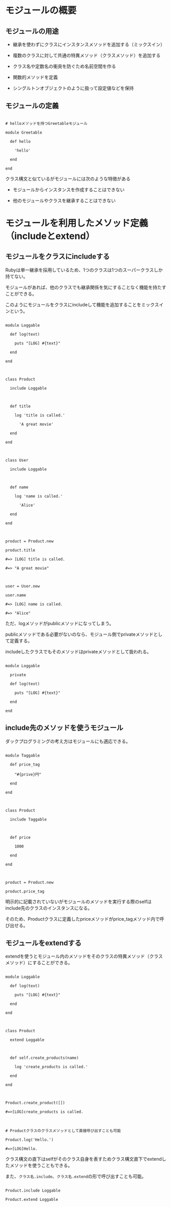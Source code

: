 # モジュールの概要

## モジュールの用途

- 継承を使わずにクラスにインスタンスメソッドを追加する（ミックスイン）

- 複数のクラスに対して共通の特異メソッド（クラスメソッド）を追加する

- クラス名や定数名の衝突を防ぐため名前空間を作る

- 関数的メソッドを定義

- シングルトンオブジェクトのように扱って設定値などを保持

  

## モジュールの定義

  

```

# helloメソッドを持つGreetableモジュール

module Greetable

  def hello

    'hello'

  end

end

```

  

クラス構文と似ているがモジュールには次のような特徴がある

  

- モジュールからインスタンスを作成することはできない

- 他のモジュールやクラスを継承することはできない

  

# モジュールを利用したメソッド定義（includeとextend）

## モジュールをクラスにincludeする

Rubyは単一継承を採用しているため、1つのクラスは1つのスーパークラスしか持てない。  

モジュールがあれば、他のクラスでも継承関係を気にすることなく機能を持たすことができる。  

このようにモジュールをクラスにincludeして機能を追加することをミックスインという。  

  

```

module Loggable

  def log(text)

    puts "[LOG] #{text}"

  end

end

  

class Product

  include Loggable

  

  def title

    log 'title is called.'

      'A great movie'

  end

end

  

class User

  include Loggable

  

  def name

    log 'name is called.'

      'Alice'

  end

end

  

product = Product.new

product.title

#=> [LOG] title is called.

#=> "A great movie"

  

user = User.new

user.name

#=> [LOG] name is called.

#=> "Alice"

```

  

ただ、logメソッドがpublicメソッドになってしまう。  

publicメソッドである必要がないのなら、モジュール側でprivateメソッドとして定義する。  

includeしたクラスでもそのメソッドはprivateメソッドとして扱われる。  

  

```

module Loggable

  private

  def log(text)

    puts "[LOG] #{text}"

  end

end

```

  

## include先のメソッドを使うモジュール

ダックプログラミングの考え方はモジュールにも適応できる。  

  

```

module Taggable

  def price_tag

    "#{prive}円"

  end

end

  

class Product

  include Taggable

  

  def price

    1000

  end

end

  

product = Product.new

product.price_tag

```

  

明示的に記載されていないがモジュールのメソッドを実行する際のselfはinclude先のクラスのインスタンスになる。  

そのため、Productクラスに定義したpriceメソッドがprice_tagメソッド内で呼び出せる。  

  

## モジュールをextendする

extendを使うとモジュール内のメソッドをそのクラスの特異メソッド（クラスメソッド）にすることができる。  

  

```

module Loggable

  def log(text)

    puts "[LOG] #{text}"

  end

end

  

class Product

  extend Loggable

  

  def self.create_products(name)

    log 'create_products is called.'

  end

end

  

Product.create_product([])

#=>[LOG]create_products is called.

  

# Productクラスのクラスメソッドとして直接呼び出すことも可能

Product.log('Hello.')

#=>[LOG]Hello.

```

  

クラス構文の直下はselfがそのクラス自身を表すためクラス構文直下でextendしたメソッドを使うこともできる。  

また、`クラス名.include`、`クラス名.extend`の形で呼び出すことも可能。  

  

```

Product.include Loggable

Product.extend Loggable

```